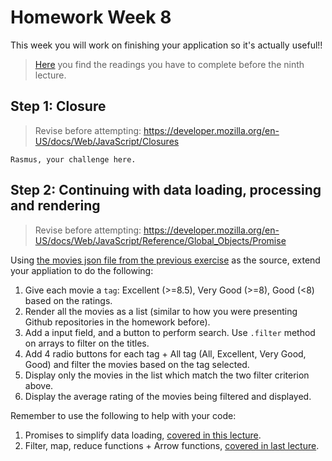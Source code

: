 # Homework Week 8
This week you will work on finishing your application so it's actually useful!!

>[Here](/Week8/README.md) you find the readings you have to complete before the ninth lecture.

## Step 1: Closure

>Revise before attempting: https://developer.mozilla.org/en-US/docs/Web/JavaScript/Closures

`Rasmus, your challenge here.`

## Step 2: Continuing with data loading, processing and rendering

>Revise before attempting: https://developer.mozilla.org/en-US/docs/Web/JavaScript/Reference/Global_Objects/Promise

Using [the movies json file from the previous exercise](https://gist.github.com/evanc/17f1ade674aa0d8066e0a33be923fe17/raw/b3b6cd9c96e5ca59bf7610c4c17da420bcaea0ae/movies.json) as the source, extend your appliation to do the following:

1. Give each movie a `tag`: Excellent (>=8.5), Very Good (>=8), Good (<8) based on the ratings.
1. Render all the movies as a list (similar to how you were presenting Github repositories in the homework before).
1. Add a input field, and a button to perform search. Use `.filter` method on arrays to filter on the titles.
1. Add 4 radio buttons for each tag + All tag (All, Excellent, Very Good, Good) and filter the movies based on the tag selected.
1. Display only the movies in the list which match the two filter criterion above.
1. Display the average rating of the movies being filtered and displayed.

Remember to use the following to help with your code:

1. Promises to simplify data loading, [covered in this lecture](./classwork/new-ajax.js).
1. Filter, map, reduce functions + Arrow functions, [covered in last lecture](../Week7/classwork/demonstration.js).

